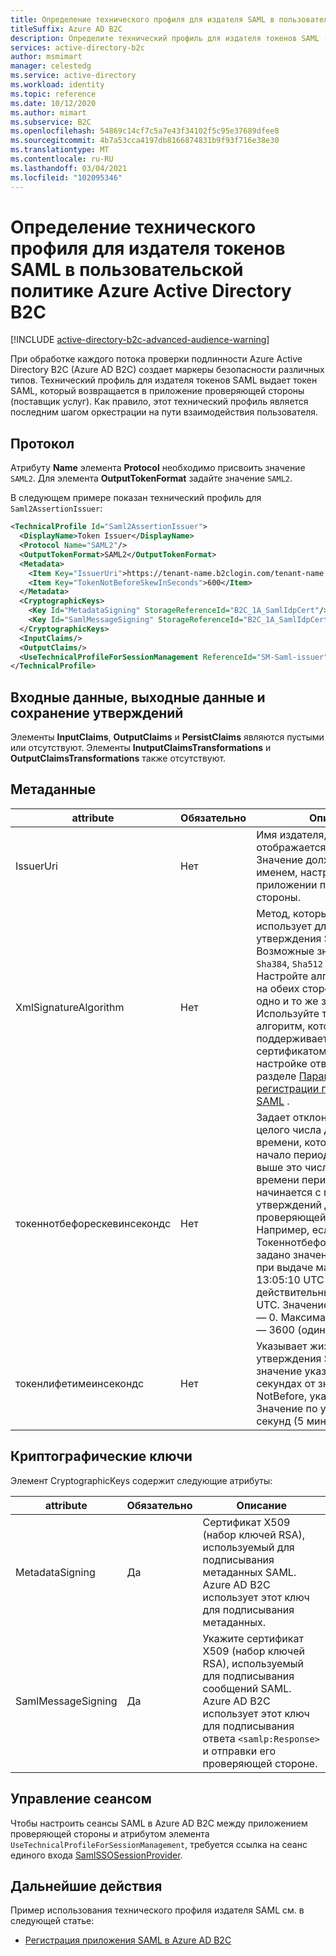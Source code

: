 ```yaml
---
title: Определение технического профиля для издателя SAML в пользовательской политике
titleSuffix: Azure AD B2C
description: Определите технический профиль для издателя токенов SAML (язык разметки заявлений системы безопасности) в пользовательской политике Azure Active Directory B2C.
services: active-directory-b2c
author: msmimart
manager: celestedg
ms.service: active-directory
ms.workload: identity
ms.topic: reference
ms.date: 10/12/2020
ms.author: mimart
ms.subservice: B2C
ms.openlocfilehash: 54869c14cf7c5a7e43f34102f5c95e37689dfee8
ms.sourcegitcommit: 4b7a53cca4197db8166874831b9f93f716e38e30
ms.translationtype: MT
ms.contentlocale: ru-RU
ms.lasthandoff: 03/04/2021
ms.locfileid: "102095346"
---
```

# <a name="define-a-technical-profile-for-a-saml-token-issuer-in-an-azure-active-directory-b2c-custom-policy"></a>Определение технического профиля для издателя токенов SAML в пользовательской политике Azure Active Directory B2C

[!INCLUDE [active-directory-b2c-advanced-audience-warning](../../includes/active-directory-b2c-advanced-audience-warning.md)]

При обработке каждого потока проверки подлинности Azure Active Directory B2C (Azure AD B2C) создает маркеры безопасности различных типов. Технический профиль для издателя токенов SAML выдает токен SAML, который возвращается в приложение проверяющей стороны (поставщик услуг). Как правило, этот технический профиль является последним шагом оркестрации на пути взаимодействия пользователя.

## <a name="protocol"></a>Протокол

Атрибуту **Name** элемента **Protocol** необходимо присвоить значение `SAML2`. Для элемента **OutputTokenFormat** задайте значение `SAML2`.

В следующем примере показан технический профиль для `Saml2AssertionIssuer`:

```xml
<TechnicalProfile Id="Saml2AssertionIssuer">
  <DisplayName>Token Issuer</DisplayName>
  <Protocol Name="SAML2"/>
  <OutputTokenFormat>SAML2</OutputTokenFormat>
  <Metadata>
    <Item Key="IssuerUri">https://tenant-name.b2clogin.com/tenant-name.onmicrosoft.com/B2C_1A_signup_signin_SAML</Item>
    <Item Key="TokenNotBeforeSkewInSeconds">600</Item>
  </Metadata>
  <CryptographicKeys>
    <Key Id="MetadataSigning" StorageReferenceId="B2C_1A_SamlIdpCert"/>
    <Key Id="SamlMessageSigning" StorageReferenceId="B2C_1A_SamlIdpCert"/>
  </CryptographicKeys>
  <InputClaims/>
  <OutputClaims/>
  <UseTechnicalProfileForSessionManagement ReferenceId="SM-Saml-issuer"/>
</TechnicalProfile>
```

## <a name="input-output-and-persist-claims"></a>Входные данные, выходные данные и сохранение утверждений

Элементы **InputClaims**, **OutputClaims** и **PersistClaims** являются пустыми или отсутствуют. Элементы **InutputClaimsTransformations** и **OutputClaimsTransformations** также отсутствуют.

## <a name="metadata"></a>Метаданные

| attribute | Обязательно | Описание |
| --------- | -------- | ----------- |
| IssuerUri | Нет | Имя издателя, которое отображается в ответе SAML. Значение должно совпадать с именем, настроенным в приложении проверяющей стороны. |
| XmlSignatureAlgorithm | Нет | Метод, который Azure AD B2C использует для подписания утверждения SAML. Возможные значения: `Sha256`, `Sha384`, `Sha512` или `Sha1`. Настройте алгоритм подписи на обеих сторонах, используя одно и то же значение. Используйте только тот алгоритм, который поддерживается вашим сертификатом. Сведения о настройке ответа SAML см. в разделе [Параметры регистрации приложения SAML](saml-service-provider.md) .|
|токеннотбефорескевинсекондс| Нет| Задает отклонение в виде целого числа для отметки времени, которая отмечает начало периода действия. Чем выше это число, тем больше времени период действия начинается с момента выпуска утверждений для проверяющей стороны. Например, если для Токеннотбефорескевинсекондс задано значение 60 секунд, то при выдаче маркера в 13:05:10 UTC маркер будет действительным с 13:04:10 UTC. Значение по умолчанию — 0. Максимальное значение — 3600 (один час). |
|токенлифетимеинсекондс| Нет| Указывает жизненный цикл утверждения SAML. Это значение указывается в секундах от значения NotBefore, указанного выше. Значение по умолчанию — 300 секунд (5 минут). |


## <a name="cryptographic-keys"></a>Криптографические ключи

Элемент CryptographicKeys содержит следующие атрибуты:

| attribute | Обязательно | Описание |
| --------- | -------- | ----------- |
| MetadataSigning | Да | Сертификат X509 (набор ключей RSA), используемый для подписывания метаданных SAML. Azure AD B2C использует этот ключ для подписывания метаданных. |
| SamlMessageSigning| Да| Укажите сертификат X509 (набор ключей RSA), используемый для подписывания сообщений SAML. Azure AD B2C использует этот ключ для подписывания ответа `<samlp:Response>` и отправки его проверяющей стороне.|

## <a name="session-management"></a>Управление сеансом

Чтобы настроить сеансы SAML в Azure AD B2C между приложением проверяющей стороны и атрибутом элемента `UseTechnicalProfileForSessionManagement`, требуется ссылка на сеанс единого входа [SamlSSOSessionProvider](custom-policy-reference-sso.md#samlssosessionprovider).

## <a name="next-steps"></a>Дальнейшие действия

Пример использования технического профиля издателя SAML см. в следующей статье:

- [Регистрация приложения SAML в Azure AD B2C](saml-service-provider.md)

